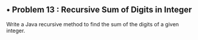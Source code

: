 ## • Problem 13 : Recursive Sum of Digits in Integer

Write a Java recursive method to find the sum of the digits of a given integer.